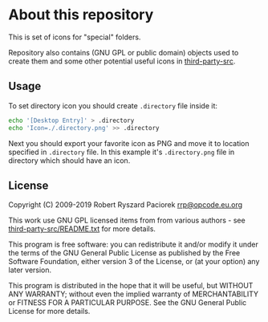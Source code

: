 About this repository
=====================

This is set of icons for "special" folders.

Repository also contains (GNU GPL or public domain) objects used to create
them and some other potential useful icons in [third-party-src](third-party-src).


Usage
-----

To set directory icon you should create `.directory` file inside it:

```bash
echo '[Desktop Entry]' > .directory
echo 'Icon=./.directory.png' >> .directory
```

Next you should export your favorite icon as PNG and move it to location
specified in `.directory` file. In this example it's `.directory.png`
file in directory which should have an icon.


License
-------

Copyright (C) 2009-2019 Robert Ryszard Paciorek <rrp@opcode.eu.org>

This work use GNU GPL licensed items from from various authors - see
[third-party-src/README.txt](third-party-src/README.txt) for more details.

This program is free software: you can redistribute it and/or modify
it under the terms of the GNU General Public License as published by
the Free Software Foundation, either version 3 of the License, or
(at your option) any later version.

This program is distributed in the hope that it will be useful,
but WITHOUT ANY WARRANTY; without even the implied warranty of
MERCHANTABILITY or FITNESS FOR A PARTICULAR PURPOSE.  See the
GNU General Public License for more details.
